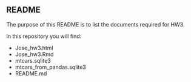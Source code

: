 ## README 

The purpose of this README is to list the documents required for HW3.

In this repository you will find:

- Jose_hw3.html
- Jose_hw3.Rmd
- mtcars.sqlite3
- mtcars_from_pandas.sqlite3
- README.md

